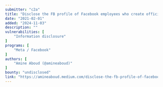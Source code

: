 ```yaml
---
submitter: "c2a"
title: "Disclose the FB profile of Facebook employees who create official announcement messages (Bug Bounty)"
date: "2021-02-01"
added: "2024-11-03"
description: ""
vulnerabilities: [
    "Information disclosure"
]
programs: [
    "Meta / Facebook"
]
authors: [
    "Amine Aboud (@amineaboud)"
]
bounty: "undisclosed"
link: "https://amineaboud.medium.com/disclose-the-fb-profile-of-facebook-employees-who-create-official-announcement-messages-bug-76554068caf7"
---
```




